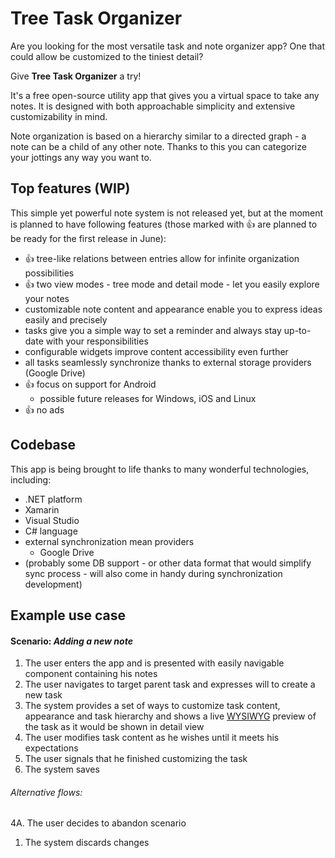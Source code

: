 # Tree Task Organizer

Are you looking for the most versatile task and note organizer app?
One that could allow be customized to the tiniest detail?

Give **Tree Task Organizer** a try!

It's a free open-source utility app that gives you a virtual space to take any
notes. It is designed with both approachable simplicity and extensive customizability in mind.

Note organization is based on a hierarchy similar to a directed
graph - a note can be a child of any other note. Thanks to this you can
categorize your jottings any way you want to.


## Top features (WIP)

This simple yet powerful note system is not released yet,
but at the moment is planned to have following features
(those marked with :+1: are planned to be ready for the first release in June):
- :+1: tree-like relations between entries allow for infinite organization possibilities
- :+1: two view modes - tree mode and detail mode - let you easily explore your notes
- customizable note content and appearance enable you to express ideas easily and precisely
- tasks give you a simple way to set a reminder and always stay up-to-date
with your responsibilities
- configurable widgets improve content accessibility even further
- all tasks seamlessly synchronize thanks to external storage providers (Google Drive)
- :+1: focus on support for Android
  - possible future releases for Windows, iOS and Linux
- :+1: no ads


## Codebase

This app is being brought to life thanks to many wonderful technologies,
including:

- .NET platform
- Xamarin
- Visual Studio
- C# language
- external synchronization mean providers
  - Google Drive
- (probably some DB support - or other data format that would simplify sync process - will also
come in handy during synchronization development)


## Example use case

#### Scenario: *Adding a new note*

1. The user enters the app and is presented with easily navigable component containing his notes
2. The user navigates to target parent task and expresses will to create a new task
3. The system provides a set of ways to customize task content,
appearance and task hierarchy and shows a live
[WYSIWYG](https://en.wikipedia.org/wiki/WYSIWYG) preview
of the task as it would be shown in detail view
4. The user modifies task content as he wishes until it meets his expectations
5. The user signals that he finished customizing the task
6. The system saves 

###### Alternative flows:

<div>
4A. The user decides to abandon scenario
<ol type="1">
  <li>
    The system discards changes
  </li>
</ol>
</div>


